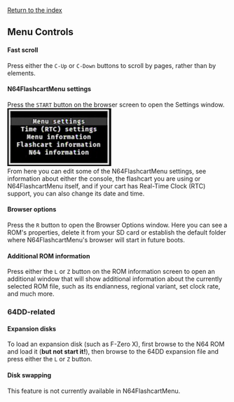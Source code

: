 [Return to the index](./00_index.md)
## Menu Controls
<!-- Could use a sample screenshot of the controller and labels here -->

#### Fast scroll
Press either the `C-Up` or `C-Down` buttons to scroll by pages, rather than by elements.

#### N64FlashcartMenu settings
Press the `START` button on the browser screen to open the Settings window.  
![Browser context menu](./images/main-context-menu.png "Browser context menu")  
From here you can edit some of the N64FlashcartMenu settings, see information about either the console, the flashcart you are using or N64FlashcartMenu itself, and if your cart has Real-Time Clock (RTC) support, you can also change its date and time.

#### Browser options
Press the `R` button to open the Browser Options window. Here you can see a ROM's properties, delete it from your SD card or establish the default folder 
where N64FlashcartMenu's browser will start in future boots.

#### Additional ROM information
<!-- Could use a sample screenshot here -->
Press either the `L` or `Z` button on the ROM information screen to open an additional window that will show additional information about the currently 
selected ROM file, such as its endianness, regional variant, set clock rate, and much more.

### 64DD-related

#### Expansion disks
To load an expansion disk (such as F-Zero X), first browse to the N64 ROM and load it (**but not start it!**), then browse to the 64DD expansion file and press either the `L` or `Z` button.

#### Disk swapping
This feature is not currently available in N64FlashcartMenu.
